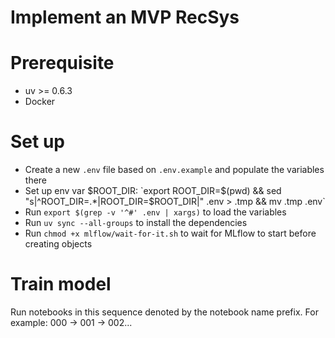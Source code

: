 # Implement an MVP RecSys

# Prerequisite
- uv >= 0.6.3
- Docker

# Set up
- Create a new `.env` file based on `.env.example` and populate the variables there
- Set up env var $ROOT_DIR: `export ROOT_DIR=$(pwd) && sed "s|^ROOT_DIR=.*|ROOT_DIR=$ROOT_DIR|" .env > .tmp && mv .tmp .env`
- Run `export $(grep -v '^#' .env | xargs)` to load the variables
- Run `uv sync --all-groups` to install the dependencies
- Run `chmod +x mlflow/wait-for-it.sh` to wait for MLflow to start before creating objects

# Train model
Run notebooks in this sequence denoted by the notebook name prefix. For example: 000 -> 001 -> 002...
